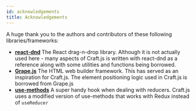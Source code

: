 ```yaml
---
id: acknowledgements
title: Acknowledgements
---
```


A huge thank you to the authors and contributors of these following libraries/frameworks:

- **[react-dnd](https://github.com/react-dnd/react-dnd)** The React drag-n-drop library. 
Although it is not actually used here - many aspects of Craft.js is written with react-dnd as a reference along with some utilities and functions being borrowed. 
- **[Grape.js](https://github.com/artf/grapesjs)** The HTML web builder framework. This has served as an inspiration for Craft.js. The element positioning logic used in Craft.js is borrowed from Grape.js
- **[use-methods](https://github.com/pelotom/use-methods)** A super handy hook when dealing with reducers. Craft.js uses a modified version of use-methods that works with Redux instead of `useReducer`

